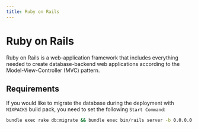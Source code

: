 ```yaml
---
title: Ruby on Rails
---
```


# Ruby on Rails

Ruby on Rails is a web-application framework that includes everything needed to create database-backend web applications according to the Model-View-Controller (MVC) pattern.

## Requirements

If you would like to migrate the database during the deployment with `NIXPACKS` build pack, you need to set the following `Start Command`:

```bash
bundle exec rake db:migrate && bundle exec bin/rails server -b 0.0.0.0 -p ${PORT:-3000} -e $RAILS_ENV
```
